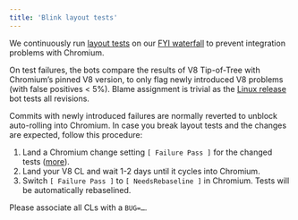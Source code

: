 ```yaml
---
title: 'Blink layout tests'
---
```

We continuously run [layout tests](https://chromium.googlesource.com/chromium/src/+/master/docs/testing/layout_tests.md) on our [FYI waterfall](https://ci.chromium.org/p/v8/g/fyi/console?branch=master) to prevent integration problems with Chromium.

On test failures, the bots compare the results of V8 Tip-of-Tree with Chromium’s pinned V8 version, to only flag newly introduced V8 problems (with false positives < 5%). Blame assignment is trivial as the [Linux release](https://build.chromium.org/p/client.v8.fyi/builders/V8-Blink%20Linux%2064) bot tests all revisions.

Commits with newly introduced failures are normally reverted to unblock auto-rolling into Chromium. In case you break layout tests and the changes are expected, follow this procedure:

1. Land a Chromium change setting `[ Failure Pass ]` for the changed tests ([more](https://chromium.googlesource.com/chromium/src/+/master/docs/testing/layout_test_expectations.md#How-to-rebaseline)).
1. Land your V8 CL and wait 1-2 days until it cycles into Chromium.
1. Switch `[ Failure Pass ]` to `[ NeedsRebaseline ]` in Chromium. Tests will be automatically rebaselined.

Please associate all CLs with a `BUG=…`.
